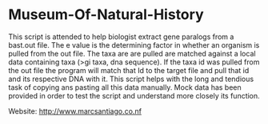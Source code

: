 Museum-Of-Natural-History
=========================
This script is attended to help biologist extract gene paralogs from a bast.out file.  The e value is the determining factor in whether an organism is pulled from the out file.  The taxa are are pulled are matched against a local data containing taxa (>gi taxa, dna sequence).  If the taxa id was pulled from the out file the program will match that Id to the target file and pull that id and its respective DNA with it.  This script helps with the long and tendious task of copying ans pasting all this data manually.  Mock data has been provided in order to test the script and understand more closely its function.

Website:
http://www.marcsantiago.co.nf
